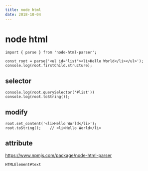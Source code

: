 ```yaml
---
title: node html
date: 2018-10-04
---
```

# node html
    import { parse } from 'node-html-parser';
    
    const root = parse('<ul id="list"><li>Hello World</li></ul>');
    console.log(root.firstChild.structure);

## selector
    console.log(root.querySelector('#list'))
    console.log(root.toString());

## modify

    root.set_content('<li>Hello World</li>');
    root.toString();	// <li>Hello World</li>

## attribute
https://www.npmjs.com/package/node-html-parser

    HTMLElement#text